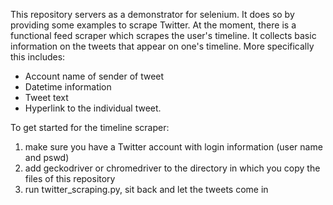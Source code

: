This repository servers as a demonstrator for selenium. It does so by providing some examples to scrape Twitter.
At the moment, there is a functional feed scraper which scrapes the user's timeline. It collects basic information on the tweets that appear on one's timeline. More specifically this includes:
- Account name of sender of tweet
- Datetime information
- Tweet text
- Hyperlink to the individual tweet.

To get started for the timeline scraper:
1. make sure you have a Twitter account with login information (user name and pswd)
2. add geckodriver or chromedriver to the directory in which you copy the files of this repository
3. run twitter_scraping.py, sit back and let the tweets come in
 
